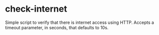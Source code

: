 # check-internet

Simple script to verify that there is internet access using HTTP.
Accepts a timeout parameter, in seconds, that defaults to 10s.
